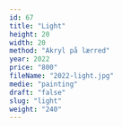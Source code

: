 ```yaml
---
id: 67
title: "Light"
height: 20
width: 20
method: "Akryl på lærred"
year: 2022
price: "800"
fileName: "2022-light.jpg"
medie: "painting"
draft: "false"
slug: "light"
weight: "240"
---
```


